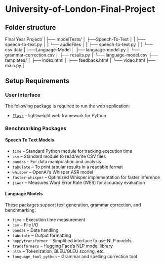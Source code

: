 # University-of-London-Final-Project

## Folder structure

Final Year Project/
|
├── modelTests/
│ ├──Speech-To-Text
│ | ├── speech-to-text.py
│ | └── audioFiles
│ | ├── speech-to-text.py
│ | └── csv data
| ├──Language-Model
│ ├── language-model.py
│ └── grammar-correction.csv
│ ├── results.py
│ └── language-model.csv
├── templates/
│ ├── index.html
│ ├── feedback.html
│ └── video.html
├── main.py
|

## Setup Requirements

### User Interface

The following package is required to run the web application:

- [`Flask`](https://pypi.org/project/Flask/) – lightweight web framework for Python

### Benchmarking Packages

#### Speech To Text Models

- `time` – Standard Python module for tracking execution time
- `csv` – Standard module to read/write CSV files
- `pandas` – For data manipulation and analysis
- `tabulate` – To print tabular results in a readable format
- `whisper` – OpenAI's Whisper ASR model
- `faster-whisper` – Optimized Whisper implementation for faster inference
- `jiwer` – Measures Word Error Rate (WER) for accuracy evaluation

#### Language Models

These packages support text generation, grammar correction, and benchmarking:

- `time` – Execution time measurement
- `csv` – File I/O
- `pandas` – Data handling
- `tabulate` – Output formatting
- `happytransformer` – Simplified interface to use NLP models
- `transformers` – Hugging Face’s NLP model library
- `nltk` – Tokenization, BLEU/GLEU scoring, etc.
- `language_tool_python` – Grammar and spelling correction tool
